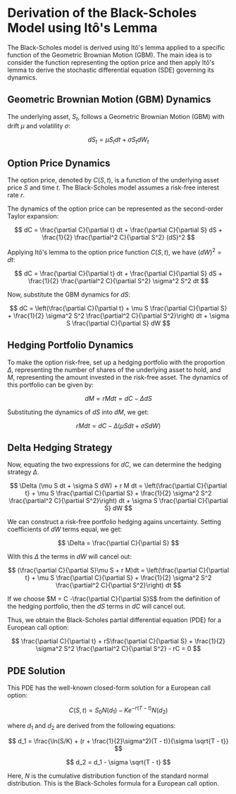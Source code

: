 # Derivation of the Black-Scholes Model using Itô's Lemma

The Black-Scholes model is derived using Itô's lemma applied to a specific function of the Geometric Brownian Motion (GBM). The main idea is to consider the function representing the option price and then apply Itô's lemma to derive the stochastic differential equation (SDE) governing its dynamics.

## Geometric Brownian Motion (GBM) Dynamics

The underlying asset, $S_t$, follows a Geometric Brownian Motion (GBM) with drift $\mu$ and volatility $\sigma$:

$$
dS_t = \mu S_t dt + \sigma S_t dW_t
$$

## Option Price Dynamics

The option price, denoted by $C(S, t)$, is a function of the underlying asset price $S$ and time $t$. The Black-Scholes model assumes a risk-free interest rate $r$.

The dynamics of the option price can be represented as the second-order Taylor expansion:

$$
dC = \frac{\partial C}{\partial t} dt + \frac{\partial C}{\partial S} dS + \frac{1}{2} \frac{\partial^2 C}{\partial S^2} (dS)^2
$$

Applying Itô's lemma to the option price function $C(S, t)$, we have $(dW)^2=dt$:

$$
dC = \frac{\partial C}{\partial t} dt + \frac{\partial C}{\partial S} dS + \frac{1}{2} \frac{\partial^2 C}{\partial S^2} \sigma^2 S^2 dt
$$

Now, substitute the GBM dynamics for $dS$:

$$
dC = \left(\frac{\partial C}{\partial t} + \mu S \frac{\partial C}{\partial S} + \frac{1}{2} \sigma^2 S^2 \frac{\partial^2 C}{\partial S^2}\right) dt + \sigma S \frac{\partial C}{\partial S} dW
$$

## Hedging Portfolio Dynamics

To make the option risk-free, set up a hedging portfolio with the proportion $\Delta$, representing the number of shares of the underlying asset to hold, and $M$, representing the amount invested in the risk-free asset. The dynamics of this portfolio can be given by:

$$
dM =  r M dt = dC - \Delta dS
$$

Substituting the dynamics of $dS$ into $dM$, we get:

$$
r M dt = dC - \Delta (\mu S dt + \sigma S dW)
$$

## Delta Hedging Strategy

Now, equating the two expressions for $dC$, we can determine the hedging strategy $\Delta$. 

$$
\Delta (\mu S dt + \sigma S dW) + r M dt = \left(\frac{\partial C}{\partial t} + \mu S \frac{\partial C}{\partial S} + \frac{1}{2} \sigma^2 S^2 \frac{\partial^2 C}{\partial S^2}\right) dt + \sigma S \frac{\partial C}{\partial S} dW
$$

We can construct a risk-free portfolio hedging agains uncertainty. Setting coefficients of $dW$ terms equal, we get:

$$
\Delta = \frac{\partial C}{\partial S}
$$

With this $\Delta$ the terms in $dW$ will cancel out:

$$
(\frac{\partial C}{\partial S}\mu S + r M)dt = \left(\frac{\partial C}{\partial t} + \mu S \frac{\partial C}{\partial S} + \frac{1}{2} \sigma^2 S^2 \frac{\partial^2 C}{\partial S^2}\right) dt
$$

If we choose $M = C -\frac{\partial C}{\partial S}S$ from the definition of the hedging portfolio, then the $dS$ terms in $dC$ will cancel out.

Thus, we obtain the Black-Scholes partial differential equation (PDE) for a European call option:

$$
\frac{\partial C}{\partial t} + rS\frac{\partial C}{\partial S} + \frac{1}{2} \sigma^2 S^2 \frac{\partial^2 C}{\partial S^2} - rC = 0
$$

## PDE Solution

This PDE has the well-known closed-form solution for a European call option:

$$
C(S, t) = S_0 N(d_1) - Ke^{-r(T - t)} N(d_2)
$$

where $d_1$ and $d_2$ are derived from the following equations:

$$
d_1 = \frac{\ln(S/K) + (r + \frac{1}{2}\sigma^2)(T - t)}{\sigma \sqrt{T - t}}
$$

$$
d_2 = d_1 - \sigma \sqrt{T - t}
$$

Here, $N$ is the cumulative distribution function of the standard normal distribution. This is the Black-Scholes formula for a European call option.
